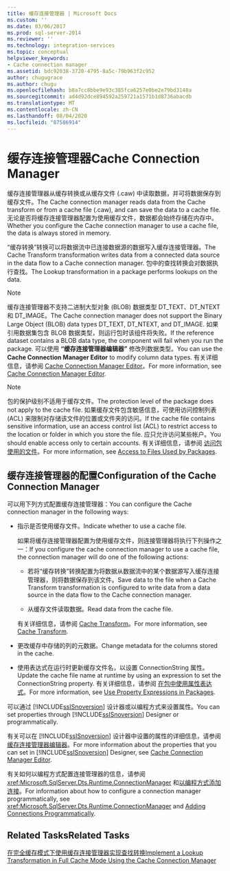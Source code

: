 ```yaml
---
title: 缓存连接管理器 | Microsoft Docs
ms.custom: ''
ms.date: 03/06/2017
ms.prod: sql-server-2014
ms.reviewer: ''
ms.technology: integration-services
ms.topic: conceptual
helpviewer_keywords:
- Cache connection manager
ms.assetid: bdc92038-3720-4795-8a5c-79b963f2c952
author: chugugrace
ms.author: chugu
ms.openlocfilehash: b8a7cc8bbe9e93c385fca6257e0be2e79bd3148a
ms.sourcegitcommit: ad4d92dce894592a259721a1571b1d8736abacdb
ms.translationtype: MT
ms.contentlocale: zh-CN
ms.lasthandoff: 08/04/2020
ms.locfileid: "87586914"
---
```

# <a name="cache-connection-manager"></a><span data-ttu-id="d936c-102">缓存连接管理器</span><span class="sxs-lookup"><span data-stu-id="d936c-102">Cache Connection Manager</span></span>
  <span data-ttu-id="d936c-103">缓存连接管理器从缓存转换或从缓存文件 (.caw) 中读取数据，并可将数据保存到缓存文件。</span><span class="sxs-lookup"><span data-stu-id="d936c-103">The Cache connection manager reads data from the Cache transform or from a cache file (.caw), and can save the data to a cache file.</span></span> <span data-ttu-id="d936c-104">无论是否将缓存连接管理器配置为使用缓存文件，数据都会始终存储在内存中。</span><span class="sxs-lookup"><span data-stu-id="d936c-104">Whether you configure the Cache connection manager to use a cache file, the data is always stored in memory.</span></span>  
  
 <span data-ttu-id="d936c-105">“缓存转换”转换可以将数据流中已连接数据源的数据写入缓存连接管理器。</span><span class="sxs-lookup"><span data-stu-id="d936c-105">The Cache Transform transformation writes data from a connected data source in the data flow to a Cache connection manager.</span></span> <span data-ttu-id="d936c-106">包中的查找转换会对数据执行查找。</span><span class="sxs-lookup"><span data-stu-id="d936c-106">The Lookup transformation in a package performs lookups on the data.</span></span>  
  
> [!NOTE]  
>  <span data-ttu-id="d936c-107">缓存连接管理器不支持二进制大型对象 (BLOB) 数据类型 DT_TEXT、DT_NTEXT 和 DT_IMAGE。</span><span class="sxs-lookup"><span data-stu-id="d936c-107">The Cache connection manager does not support the Binary Large Object (BLOB) data types DT_TEXT, DT_NTEXT, and DT_IMAGE.</span></span> <span data-ttu-id="d936c-108">如果引用数据集包含 BLOB 数据类型，则运行包时该组件将失败。</span><span class="sxs-lookup"><span data-stu-id="d936c-108">If the reference dataset contains a BLOB data type, the component will fail when you run the package.</span></span> <span data-ttu-id="d936c-109">可以使用 **“缓存连接管理器编辑器”** 修改列数据类型。</span><span class="sxs-lookup"><span data-stu-id="d936c-109">You can use the **Cache Connection Manager Editor** to modify column data types.</span></span> <span data-ttu-id="d936c-110">有关详细信息，请参阅 [Cache Connection Manager Editor](../cache-connection-manager-editor.md)。</span><span class="sxs-lookup"><span data-stu-id="d936c-110">For more information, see [Cache Connection Manager Editor](../cache-connection-manager-editor.md).</span></span>  
  
> [!NOTE]  
>  <span data-ttu-id="d936c-111">包的保护级别不适用于缓存文件。</span><span class="sxs-lookup"><span data-stu-id="d936c-111">The protection level of the package does not apply to the cache file.</span></span> <span data-ttu-id="d936c-112">如果缓存文件包含敏感信息，可使用访问控制列表 (ACL) 来限制对存储该文件的位置或文件夹的访问。</span><span class="sxs-lookup"><span data-stu-id="d936c-112">If the cache file contains sensitive information, use an access control list (ACL) to restrict access to the location or folder in which you store the file.</span></span> <span data-ttu-id="d936c-113">应只允许访问某些帐户。</span><span class="sxs-lookup"><span data-stu-id="d936c-113">You should enable access only to certain accounts.</span></span> <span data-ttu-id="d936c-114">有关详细信息，请参阅 [访问包使用的文件](../access-to-files-used-by-packages.md)。</span><span class="sxs-lookup"><span data-stu-id="d936c-114">For more information, see [Access to Files Used by Packages](../access-to-files-used-by-packages.md).</span></span>  
  
## <a name="configuration-of-the-cache-connection-manager"></a><span data-ttu-id="d936c-115">缓存连接管理器的配置</span><span class="sxs-lookup"><span data-stu-id="d936c-115">Configuration of the Cache Connection Manager</span></span>  
 <span data-ttu-id="d936c-116">可以用下列方式配置缓存连接管理器：</span><span class="sxs-lookup"><span data-stu-id="d936c-116">You can configure the Cache connection manager in the following ways:</span></span>  
  
-   <span data-ttu-id="d936c-117">指示是否使用缓存文件。</span><span class="sxs-lookup"><span data-stu-id="d936c-117">Indicate whether to use a cache file.</span></span>  
  
     <span data-ttu-id="d936c-118">如果将缓存连接管理器配置为使用缓存文件，则连接管理器将执行下列操作之一：</span><span class="sxs-lookup"><span data-stu-id="d936c-118">If you configure the cache connection manager to use a cache file, the connection manager will do one of the following actions:</span></span>  
  
    -   <span data-ttu-id="d936c-119">若将“缓存转换”转换配置为将数据从数据流中的某个数据源写入缓存连接管理器，则将数据保存到该文件。</span><span class="sxs-lookup"><span data-stu-id="d936c-119">Save data to the file when a Cache Transform transformation is configured to write data from a data source in the data flow to the Cache connection manager.</span></span>  
  
    -   <span data-ttu-id="d936c-120">从缓存文件读取数据。</span><span class="sxs-lookup"><span data-stu-id="d936c-120">Read data from the cache file.</span></span>  
  
     <span data-ttu-id="d936c-121">有关详细信息，请参阅 [Cache Transform](../data-flow/transformations/cache-transform.md)。</span><span class="sxs-lookup"><span data-stu-id="d936c-121">For more information, see [Cache Transform](../data-flow/transformations/cache-transform.md).</span></span>  
  
-   <span data-ttu-id="d936c-122">更改缓存中存储的列的元数据。</span><span class="sxs-lookup"><span data-stu-id="d936c-122">Change metadata for the columns stored in the cache.</span></span>  
  
-   <span data-ttu-id="d936c-123">使用表达式在运行时更新缓存文件名，以设置 ConnectionString 属性。</span><span class="sxs-lookup"><span data-stu-id="d936c-123">Update the cache file name at runtime by using an expression to set the ConnectionString property.</span></span> <span data-ttu-id="d936c-124">有关详细信息，请参阅 [在包中使用属性表达式](../expressions/use-property-expressions-in-packages.md)。</span><span class="sxs-lookup"><span data-stu-id="d936c-124">For more information, see [Use Property Expressions in Packages](../expressions/use-property-expressions-in-packages.md).</span></span>  
  
 <span data-ttu-id="d936c-125">可以通过 [!INCLUDE[ssISnoversion](../../includes/ssisnoversion-md.md)] 设计器或以编程方式来设置属性。</span><span class="sxs-lookup"><span data-stu-id="d936c-125">You can set properties through [!INCLUDE[ssISnoversion](../../includes/ssisnoversion-md.md)] Designer or programmatically.</span></span>  
  
 <span data-ttu-id="d936c-126">有关可以在 [!INCLUDE[ssISnoversion](../../includes/ssisnoversion-md.md)] 设计器中设置的属性的详细信息，请参阅 [缓存连接管理器编辑器](../cache-connection-manager-editor.md)。</span><span class="sxs-lookup"><span data-stu-id="d936c-126">For more information about the properties that you can set in [!INCLUDE[ssISnoversion](../../includes/ssisnoversion-md.md)] Designer, see [Cache Connection Manager Editor](../cache-connection-manager-editor.md).</span></span>  
  
 <span data-ttu-id="d936c-127">有关如何以编程方式配置连接管理器的信息，请参阅 <xref:Microsoft.SqlServer.Dts.Runtime.ConnectionManager> 和[以编程方式添加连接](../building-packages-programmatically/adding-connections-programmatically.md)。</span><span class="sxs-lookup"><span data-stu-id="d936c-127">For information about how to configure a connection manager programmatically, see <xref:Microsoft.SqlServer.Dts.Runtime.ConnectionManager> and [Adding Connections Programmatically](../building-packages-programmatically/adding-connections-programmatically.md).</span></span>  
  
## <a name="related-tasks"></a><span data-ttu-id="d936c-128">Related Tasks</span><span class="sxs-lookup"><span data-stu-id="d936c-128">Related Tasks</span></span>  
 [<span data-ttu-id="d936c-129">在完全缓存模式下使用缓存连接管理器实现查找转换</span><span class="sxs-lookup"><span data-stu-id="d936c-129">Implement a Lookup Transformation in Full Cache Mode Using the Cache Connection Manager</span></span>](lookup-transformation-full-cache-mode-ole-db-connection-manager.md)  
  
  
